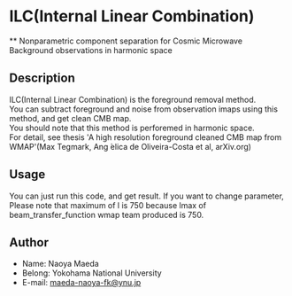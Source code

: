# ILC(Internal Linear Combination)

** Nonparametric component separation for Cosmic Microwave Background observations in harmonic space


## Description

ILC(Internal Linear Combination) is the foreground removal method.  
You can subtract foreground and noise from observation imaps using this method, and get clean CMB map.  
You should note that this method is perforemed in harmonic space.  
For detail, see thesis 'A high resolution foreground cleaned CMB map from WMAP'(Max Tegmark, Ang ́elica de Oliveira-Costa et al, arXiv.org)

## Usage

You can just run this code, and get result.
If you want to change parameter, Please note that maximum of l is 750 because lmax of beam_transfer_function wmap team produced is 750.

## Author

- Name: Naoya Maeda
- Belong: Yokohama National University
- E-mail: maeda-naoya-fk@ynu.jp
